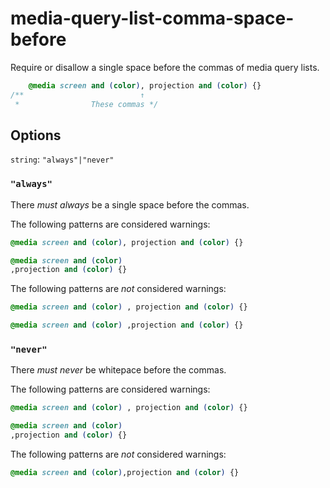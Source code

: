 # media-query-list-comma-space-before

Require or disallow a single space before the commas of media query lists.

```css
    @media screen and (color), projection and (color) {}
/**                          ↑  
 *                These commas */
```

## Options

`string`: `"always"|"never"`

### `"always"`

There *must always* be a single space before the commas.

The following patterns are considered warnings:

```css
@media screen and (color), projection and (color) {}
```

```css
@media screen and (color)
,projection and (color) {}
```

The following patterns are *not* considered warnings:

```css
@media screen and (color) , projection and (color) {}
```

```css
@media screen and (color) ,projection and (color) {}
```

### `"never"`

There *must never* be whitepace before the commas.

The following patterns are considered warnings:

```css
@media screen and (color) , projection and (color) {}
```

```css
@media screen and (color)
,projection and (color) {}
```

The following patterns are *not* considered warnings:

```css
@media screen and (color),projection and (color) {}
```
